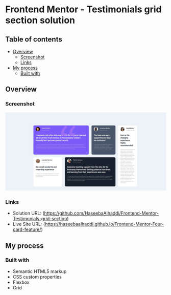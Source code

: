# Frontend Mentor - Testimonials grid section solution
## Table of contents

- [Overview](#overview)
  - [Screenshot](#screenshot)
  - [Links](#links)
- [My process](#my-process)
  - [Built with](#built-with)

## Overview

### Screenshot

![](./Screenshot.jpg)

### Links

- Solution URL: (https://github.com/HaseebaAlhaddi/Frontend-Mentor-Testimonials-grid-section)
- Live Site URL: (https://haseebaalhaddi.github.io/Frontend-Mentor-Four-card-feature/)

## My process

### Built with

- Semantic HTML5 markup
- CSS custom properties
- Flexbox
- Grid